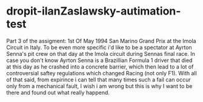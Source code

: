 # dropit-ilanZaslawsky-autimation-test
Part 3 of the assigment:
1st Of May 1994 San Marino Grand Prix at the Imola Circuit in Italy. 
To be even more specific i'd like to be a spectator at Ayrton Senna's pit crew on that day at the Imola circuit during Sennas final race.
In case you don't know Ayrton Senna is a Brazillian Formula 1 driver that died at this day as he crashed into a concrete barrier,
which then lead to a lot of controversial saftey regulations which changed Racing (not only F1).
With all of that said, from expirince i can tell that many times such a fail can occur only from a mechanical fault, 
I wish i am wrong but this is why I want to be there and found out what really happend. 
